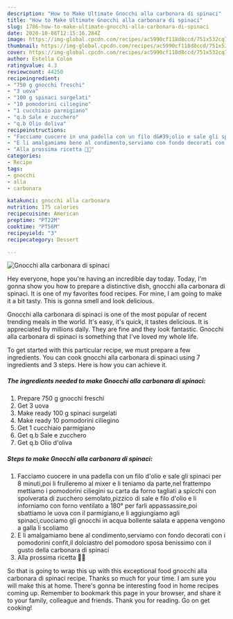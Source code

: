 ```yaml
---
description: "How to Make Ultimate Gnocchi alla carbonara di spinaci"
title: "How to Make Ultimate Gnocchi alla carbonara di spinaci"
slug: 1786-how-to-make-ultimate-gnocchi-alla-carbonara-di-spinaci
date: 2020-10-08T12:15:16.284Z
image: https://img-global.cpcdn.com/recipes/ac5990cf118d8ccd/751x532cq70/gnocchi-alla-carbonara-di-spinaci-recipe-main-photo.jpg
thumbnail: https://img-global.cpcdn.com/recipes/ac5990cf118d8ccd/751x532cq70/gnocchi-alla-carbonara-di-spinaci-recipe-main-photo.jpg
cover: https://img-global.cpcdn.com/recipes/ac5990cf118d8ccd/751x532cq70/gnocchi-alla-carbonara-di-spinaci-recipe-main-photo.jpg
author: Estella Colon
ratingvalue: 4.3
reviewcount: 44250
recipeingredient:
- "750 g gnocchi freschi"
- "3 uova"
- "100 g spinaci surgelati"
- "10 pomodorini ciliegino"
- "1 cucchiaio parmigiano"
- "q.b Sale e zucchero"
- "q.b Olio doliva"
recipeinstructions:
- "Facciamo cuocere in una padella con un filo d&#39;olio e sale gli spinaci per 8 minuti,poi li frulleremo al mixer e li teniamo da parte,nel frattempo mettiamo i pomodorini ciliegini su carta da forno tagliati a spicchi con spolverata di zucchero semolato,pizzico di sale e filo d&#39;olio e li inforniamo con forno ventilato a 180° per farli appassassire,poi sbattiamo le uova con il parmigiano,e li aggiungiamo agli spinaci,cuociamo gli gnocchi in acqua bollente salata e appena vengono a galla li scoliamo"
- "E li amalgamiamo bene al condimento,serviamo con fondo decorati con i pomodorini confit,il dolciastro del pomodoro sposa benissimo con il gusto della carbonara di spinaci"
- "Alla prossima ricetta 👩‍🍳"
categories:
- Recipe
tags:
- gnocchi
- alla
- carbonara

katakunci: gnocchi alla carbonara 
nutrition: 175 calories
recipecuisine: American
preptime: "PT22M"
cooktime: "PT56M"
recipeyield: "3"
recipecategory: Dessert

---
```



![Gnocchi alla carbonara di spinaci](https://img-global.cpcdn.com/recipes/ac5990cf118d8ccd/751x532cq70/gnocchi-alla-carbonara-di-spinaci-recipe-main-photo.jpg)

Hey everyone, hope you're having an incredible day today. Today, I'm gonna show you how to prepare a distinctive dish, gnocchi alla carbonara di spinaci. It is one of my favorites food recipes. For mine, I am going to make it a bit tasty. This is gonna smell and look delicious.



Gnocchi alla carbonara di spinaci is one of the most popular of recent trending meals in the world. It's easy, it's quick, it tastes delicious. It is appreciated by millions daily. They are fine and they look fantastic. Gnocchi alla carbonara di spinaci is something that I've loved my whole life.


To get started with this particular recipe, we must prepare a few ingredients. You can cook gnocchi alla carbonara di spinaci using 7 ingredients and 3 steps. Here is how you can achieve it.

<!--inarticleads1-->

##### The ingredients needed to make Gnocchi alla carbonara di spinaci:

1. Prepare 750 g gnocchi freschi
1. Get 3 uova
1. Make ready 100 g spinaci surgelati
1. Make ready 10 pomodorini ciliegino
1. Get 1 cucchiaio parmigiano
1. Get q.b Sale e zucchero
1. Get q.b Olio d&#39;oliva




<!--inarticleads2-->

##### Steps to make Gnocchi alla carbonara di spinaci:

1. Facciamo cuocere in una padella con un filo d&#39;olio e sale gli spinaci per 8 minuti,poi li frulleremo al mixer e li teniamo da parte,nel frattempo mettiamo i pomodorini ciliegini su carta da forno tagliati a spicchi con spolverata di zucchero semolato,pizzico di sale e filo d&#39;olio e li inforniamo con forno ventilato a 180° per farli appassassire,poi sbattiamo le uova con il parmigiano,e li aggiungiamo agli spinaci,cuociamo gli gnocchi in acqua bollente salata e appena vengono a galla li scoliamo
1. E li amalgamiamo bene al condimento,serviamo con fondo decorati con i pomodorini confit,il dolciastro del pomodoro sposa benissimo con il gusto della carbonara di spinaci
1. Alla prossima ricetta 👩‍🍳




So that is going to wrap this up with this exceptional food gnocchi alla carbonara di spinaci recipe. Thanks so much for your time. I am sure you will make this at home. There's gonna be interesting food in home recipes coming up. Remember to bookmark this page in your browser, and share it to your family, colleague and friends. Thank you for reading. Go on get cooking!
